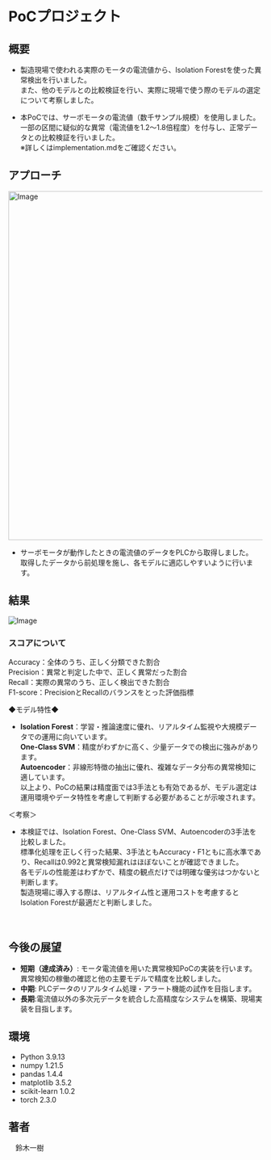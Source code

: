 # PoCプロジェクト

## 概要
 
- 製造現場で使われる実際のモータの電流値から、Isolation Forestを使った異常検出を行いました。\
また、他のモデルとの比較検証を行い、実際に現場で使う際のモデルの選定について考察しました。

 - 本PoCでは、サーボモータの電流値（数千サンプル規模）を使用しました。\
一部の区間に疑似的な異常（電流値を1.2～1.8倍程度）を付与し、正常データとの比較検証を行いました。\
※詳しくはimplementation.mdをご確認ください。

 
## アプローチ
 
<img width="1060" height="691" alt="Image" src="https://github.com/user-attachments/assets/fabce3cb-9a9c-454b-bafe-760ddfbe0d9b" />

  
- サーボモータが動作したときの電流値のデータをPLCから取得しました。\
取得したデータから前処理を施し、各モデルに適応しやすいように行います。

## 結果

![Image](https://github.com/user-attachments/assets/2b5234c7-93a9-49b5-a938-e25242dab737)


### スコアについて
Accuracy：全体のうち、正しく分類できた割合\
Precision：異常と判定した中で、正しく異常だった割合\
Recall：実際の異常のうち、正しく検出できた割合\
F1-score：PrecisionとRecallのバランスをとった評価指標

 
 ◆モデル特性◆
- **Isolation Forest**：学習・推論速度に優れ、リアルタイム監視や大規模データでの運用に向いています。\
**One-Class SVM**：精度がわずかに高く、少量データでの検出に強みがあります。\
**Autoencoder**：非線形特徴の抽出に優れ、複雑なデータ分布の異常検知に適しています。\
以上より、PoCの結果は精度面では3手法とも有効であるが、モデル選定は運用環境やデータ特性を考慮して判断する必要があることが示唆されます。

 
＜考察＞
- 本検証では、Isolation Forest、One-Class SVM、Autoencoderの3手法を比較しました。\
  標準化処理を正しく行った結果、3手法ともAccuracy・F1ともに高水準であり、Recallは0.992と異常検知漏れはほぼないことが確認できました。\
  各モデルの性能差はわずかで、精度の観点だけでは明確な優劣はつかないと判断します。\
  製造現場に導入する際は、リアルタイム性と運用コストを考慮するとIsolation Forestが最適だと判断しました。

　
## 今後の展望

- **短期（達成済み）**: モータ電流値を用いた異常検知PoCの実装を行います。異常検知の稼働の確認と他の主要モデルで精度を比較しました。
- **中期**: PLCデータのリアルタイム処理・アラート機能の試作を目指します。
- **長期**:電流値以外の多次元データを統合した高精度なシステムを構築、現場実装を目指します。

## 環境

- Python 3.9.13
- numpy 1.21.5
- pandas 1.4.4
- matplotlib 3.5.2
- scikit-learn 1.0.2
- torch 2.3.0
  
## 著者
　鈴木一樹

